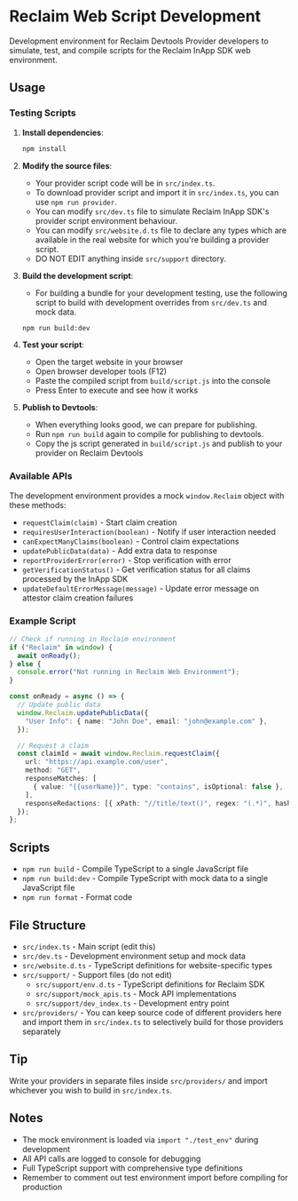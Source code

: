 # Reclaim Web Script Development

Development environment for Reclaim Devtools Provider developers to simulate, test, and compile scripts for the Reclaim InApp SDK web environment.

## Usage

### Testing Scripts

1. **Install dependencies**:

   ```bash
   npm install
   ```

2. **Modify the source files**:
   - Your provider script code will be in `src/index.ts`.
   - To download provider script and import it in `src/index.ts`, you can use `npm run provider`.
   - You can modify `src/dev.ts` file to simulate Reclaim InApp SDK's provider script environment behaviour.
   - You can modify `src/website.d.ts` file to declare any types which are available in the real website for which you're building a provider script.
   - DO NOT EDIT anything inside `src/support` directory.

3. **Build the development script**:
   - For building a bundle for your development testing, use the following script to build with development overrides from `src/dev.ts` and mock data.

   ```bash
   npm run build:dev
   ```

4. **Test your script**:
   - Open the target website in your browser
   - Open browser developer tools (F12)
   - Paste the compiled script from `build/script.js` into the console
   - Press Enter to execute and see how it works

5. **Publish to Devtools**:
   - When everything looks good, we can prepare for publishing.
   - Run `npm run build` again to compile for publishing to devtools.
   - Copy the js script generated in `build/script.js` and publish to your provider on Reclaim Devtools

### Available APIs

The development environment provides a mock `window.Reclaim` object with these methods:

- `requestClaim(claim)` - Start claim creation
- `requiresUserInteraction(boolean)` - Notify if user interaction needed
- `canExpectManyClaims(boolean)` - Control claim expectations
- `updatePublicData(data)` - Add extra data to response
- `reportProviderError(error)` - Stop verification with error
- `getVerificationStatus()` - Get verification status for all claims processed by the InApp SDK
- `updateDefaultErrorMessage(message)` - Update error message on attestor claim creation failures

### Example Script

```typescript
// Check if running in Reclaim environment
if ("Reclaim" in window) {
  await onReady();
} else {
  console.error("Not running in Reclaim Web Environment");
}

const onReady = async () => {
  // Update public data
  window.Reclaim.updatePublicData({
    "User Info": { name: "John Doe", email: "john@example.com" },
  });

  // Request a claim
  const claimId = await window.Reclaim.requestClaim({
    url: "https://api.example.com/user",
    method: "GET",
    responseMatches: [
      { value: "{{userName}}", type: "contains", isOptional: false },
    ],
    responseRedactions: [{ xPath: "//title/text()", regex: "(.*)", hash: "" }],
  });
};
```

## Scripts

- `npm run build` - Compile TypeScript to a single JavaScript file
- `npm run build:dev` - Compile TypeScript with mock data to a single JavaScript file
- `npm run format` - Format code

## File Structure

- `src/index.ts` - Main script (edit this)
- `src/dev.ts` - Development environment setup and mock data
- `src/website.d.ts` - TypeScript definitions for website-specific types
- `src/support/` - Support files (do not edit)
  - `src/support/env.d.ts` - TypeScript definitions for Reclaim SDK
  - `src/support/mock_apis.ts` - Mock API implementations
  - `src/support/dev_index.ts` - Development entry point
- `src/providers/` - You can keep source code of different providers here and import them in `src/index.ts` to selectively build for those providers separately

## Tip

Write your providers in separate files inside `src/providers/` and import whichever you wish to build in `src/index.ts`.

## Notes

- The mock environment is loaded via `import "./test_env"` during development
- All API calls are logged to console for debugging
- Full TypeScript support with comprehensive type definitions
- Remember to comment out test environment import before compiling for production
